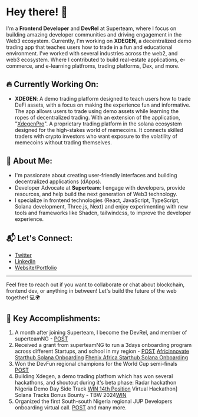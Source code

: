 # Hey there! 👋

I'm a **Frontend Developer** and **DevRel** at Superteam, where I focus on building amazing developer communities and driving engagement in the Web3 ecosystem. Currently, I'm working on **XDEGEN**, a decentralized demo trading app that teaches users how to trade in a fun and educational environment. I've worked with several industries across the web2, and web3 ecosystem. Where I contributed to build real-estate applications, e-commerce, and e-learning platfroms, trading platforms, Dex, and more.

## 🔥 Currently Working On:
- **XDEGEN**: A demo trading platform designed to teach users how to trade DeFi assets, with a focus on making the experience fun and informative. The app allows users to trade using demo assets while learning the ropes of decentralized trading. With an extension of the application, "[XdegenPro](https://x.com/UnclePhil_01/status/1932768454186320138)". A proprietary trading platform in the solana ecosystem designed for the high-stakes world of memecoins. It connects skilled traders with crypto investors who want exposure to the volatility of memecoins without trading themselves.

## 🚀 About Me:
- I'm passionate about creating user-friendly interfaces and building decentralized applications (dApps).
- Developer Advocate at **Superteam**: I engage with developers, provide resources, and help build the next generation of Web3 technology.
- I specialize in frontend technologies (React, JavaScript, TypeScript, Solana development, Three.js, Next) and enjoy experimenting with new tools and frameworks like Shadcn, tailwindcss, to improve the developer experience.

## 📬 Let's Connect:
- [Twitter](https://x.com/UnclePhill_01)
- [LinkedIn](https://linkedin.com/in/philipnssien)
- [Website/Portfolio](https://philipsite.vercel.app)

---

Feel free to reach out if you want to collaborate or chat about blockchain, frontend dev, or anything in between! Let's build the future of the web together! 💻🌍

## 🚀 Key Accomplishments:
1. A month after joining Superteam, I become the DevRel, and member of superteamNG - [POST](https://x.com/UnclePhil_01/status/1849583083986522280)
2. Received a grant from superteamNG to run a 3days onboarding program across different Startups, and school in my region - [POST](https://x.com/UnclePhil_01/status/1909924475048513656)
   [Africinnovate Starthub Solana Onboarding](https://x.com/UnclePhil_01/status/1910722056645190100)
   [Fhenix Africa Starthub Solana Onboarding](https://x.com/UnclePhil_01/status/1910265928832385268)
3. Won the DevFun regional champions for the World Cup semi-finals [POST](https://x.com/devfunpump/status/1932865867680743913)
4. Building Xdegen, a demo trading platfrom which has won several hackathons, and shoutout during it's beta phase:
     Radar hackathon Nigeria Demo Day Side Track [WIN 14th Position](https://earn.superteam.fun/feed/submission/611fedf0-9e4a-4393-9858-e02834f3b2de)
     Virtual Hackathon] Solana Tracks Bonus Bounty - TBW 2024[WIN](https://earn.superteam.fun/listing/virtual-hackathon-bonus-bounty-tbw-2024)
5. Organized the first South-south Nigeria regional JUP Developers onboarding virtual call. [POST](https://x.com/UnclePhil_01/status/1910031349462737131)
and many more.
